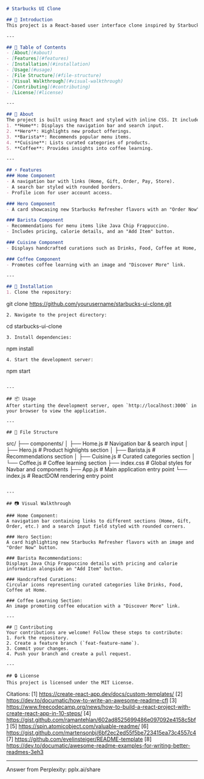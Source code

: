 ```markdown
# Starbucks UI Clone

## 🌟 Introduction
This project is a React-based user interface clone inspired by Starbucks. It showcases various components that represent the brand's website, including the homepage, hero section, barista recommendations, handcrafted curations, and coffee learning sections. The goal is to provide a visually appealing and functional design that mirrors Starbucks' aesthetic.

---

## 📒 Table of Contents
- [About](#about)
- [Features](#features)
- [Installation](#installation)
- [Usage](#usage)
- [File Structure](#file-structure)
- [Visual Walkthrough](#visual-walkthrough)
- [Contributing](#contributing)
- [License](#license)

---

## 🔰 About
The project is built using React and styled with inline CSS. It includes multiple components:
1. **Home**: Displays the navigation bar and search input.
2. **Hero**: Highlights new product offerings.
3. **Barista**: Recommends popular menu items.
4. **Cuisine**: Lists curated categories of products.
5. **Coffee**: Provides insights into coffee learning.

---

## ⚡ Features
### Home Component
- A navigation bar with links (Home, Gift, Order, Pay, Store).
- A search bar styled with rounded borders.
- Profile icon for user account access.

### Hero Component
- A card showcasing new Starbucks Refresher flavors with an "Order Now" button.

### Barista Component
- Recommendations for menu items like Java Chip Frappuccino.
- Includes pricing, calorie details, and an "Add Item" button.

### Cuisine Component
- Displays handcrafted curations such as Drinks, Food, Coffee at Home, etc., with circular icons.

### Coffee Component
- Promotes coffee learning with an image and "Discover More" link.

---

## 🔌 Installation
1. Clone the repository:
   ```
   git clone https://github.com/yourusername/starbucks-ui-clone.git
   ```
2. Navigate to the project directory:
   ```
   cd starbucks-ui-clone
   ```
3. Install dependencies:
   ```
   npm install
   ```
4. Start the development server:
   ```
   npm start
   ```

---

## 📦 Usage
After starting the development server, open `http://localhost:3000` in your browser to view the application.

---

## 📁 File Structure
```
src/
├── components/
│   ├── Home.js       # Navigation bar & search input
│   ├── Hero.js       # Product highlights section
│   ├── Barista.js    # Recommendations section
│   ├── Cuisine.js    # Curated categories section
│   └── Coffee.js     # Coffee learning section
├── index.css         # Global styles for Navbar and components
├── App.js            # Main application entry point
└── index.js          # ReactDOM rendering entry point
```

---

## 📷 Visual Walkthrough

### Home Component:
A navigation bar containing links to different sections (Home, Gift, Order, etc.) and a search input field styled with rounded corners.

### Hero Section:
A card highlighting new Starbucks Refresher flavors with an image and "Order Now" button.

### Barista Recommendations:
Displays Java Chip Frappuccino details with pricing and calorie information alongside an "Add Item" button.

### Handcrafted Curations:
Circular icons representing curated categories like Drinks, Food, Coffee at Home.

### Coffee Learning Section:
An image promoting coffee education with a "Discover More" link.

---

## 🌸 Contributing
Your contributions are welcome! Follow these steps to contribute:
1. Fork the repository.
2. Create a feature branch (`feat-feature-name`).
3. Commit your changes.
4. Push your branch and create a pull request.

---

## 🔒 License
This project is licensed under the MIT License.
```

Citations:
[1] https://create-react-app.dev/docs/custom-templates/
[2] https://dev.to/documatic/how-to-write-an-awesome-readme-cfl
[3] https://www.freecodecamp.org/news/how-to-build-a-react-project-with-create-react-app-in-10-steps/
[4] https://gist.github.com/ramantehlan/602ad8525699486e097092e4158c5bf1
[5] https://spin.atomicobject.com/valuable-readme/
[6] https://gist.github.com/martensonbj/6bf2ec2ed55f5be723415ea73c4557c4
[7] https://github.com/evelinsteiger/README-template
[8] https://dev.to/documatic/awesome-readme-examples-for-writing-better-readmes-3eh3

---
Answer from Perplexity: pplx.ai/share
